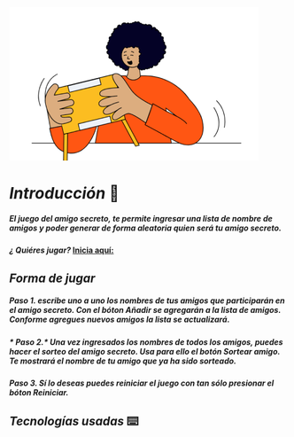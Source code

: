 ![Imagen](assets/amigo-secreto.png)
# *Introducción* 🚀
##### El juego del amigo secreto, te permite ingresar una lista de nombre de amigos y poder generar de forma aleatoria quien será tu amigo secreto.
#### *¿ Quiéres jugar?* [Inicia aquí:](https://marc788.github.io/challenge-amigo-secreto_esp-main/)
## *Forma de jugar* 
##### *Paso 1.* escribe uno a uno los nombres de tus amigos que participarán en el amigo secreto. Con el bóton Añadir se agregarán a la lista de amigos. Conforme agregues nuevos amigos la lista se actualizará.
##### * Paso 2.* Una vez ingresados los nombres de todos los amigos, puedes hacer el sorteo del amigo secreto. Usa para ello el botón Sortear amigo. Te mostrará el nombre de tu amigo que ya ha sido sorteado.
##### *Paso 3.* Sí lo deseas puedes reiniciar el juego con tan sólo presionar el bóton Reiniciar.
## *Tecnologías usadas* ⌨️
